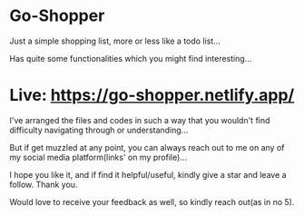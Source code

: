 # Go-Shopper

Just a simple shopping list, more or less like a todo list...

Has quite some functionalities which you might find interesting...

# Live: https://go-shopper.netlify.app/

I've arranged the files and codes in such a way that you wouldn't find difficulty navigating through or understanding...

But if get muzzled at any point, you can always reach out to me on any of my social media platform(links' on my profile)...

I hope you like it, and if find it helpful/useful, kindly give a star and leave a follow. Thank you.

Would love to receive your feedback as well, so kindly reach out(as in no 5).

